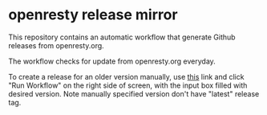 # openresty release mirror

This repository contains an automatic workflow that generate Github releases from openresty.org.

The workflow checks for update from openresty.org everyday.

To create a release for an older version manually, use [this](#https://github.com/Kong/openresty-release-mirror/actions/workflows/blank.yml) link
and click "Run Workflow" on the right side of screen, with the input box filled with desired version. Note manually specified version don't have
"latest" release tag.
